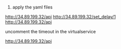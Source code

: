 1. apply the yaml files

http://34.89.199.32/api
http://34.89.199.32/set_delay/1
http://34.89.199.32/api

uncomment the timeout in the virtualservice

http://34.89.199.32/api
